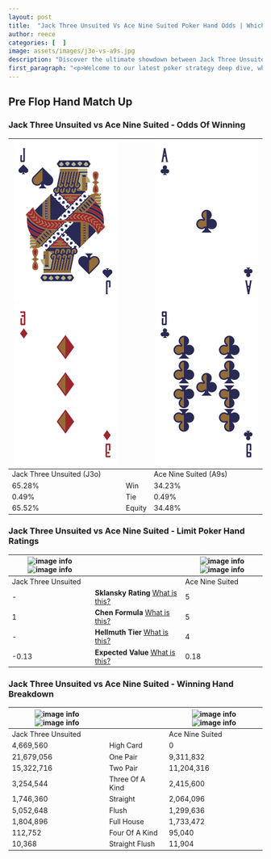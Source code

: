 ```yaml
---
layout: post
title:  "Jack Three Unsuited Vs Ace Nine Suited Poker Hand Odds | Which Is The Better Hand In Poker? A Complete Guide"
author: reece
categories: [  ]
image: assets/images/j3o-vs-a9s.jpg
description: "Discover the ultimate showdown between Jack Three Unsuited and Ace Nine Suited in poker! Uncover the odds, strategies, and scenarios where one hand triumphs over the other. Get ready to up your poker game with this thrilling analysis."
first_paragraph: "<p>Welcome to our latest poker strategy deep dive, where we're pitting two distinct hands against each other in a high-stakes showdown: Jack Three Unsuited vs Ace Nine Suited.</p><p>In the dynamic world of poker, every decision counts, and knowing which hand holds the upper hand is key to your success at the table.</p><p>In this article, we'll dissect these two hands, explore the scenarios where one dominates the other, and equip you with the knowledge to make strategic choices that can tip the odds in your favor.</p><p>Get ready to unravel the intriguing dynamics of these poker hands and elevate your game to new heights.</p>"
---
```




[comment]: # (sp0)

## Pre Flop Hand Match Up

<div class="table hand-ratings" markdown="1"> 



### Jack Three Unsuited vs Ace Nine Suited - Odds Of Winning


    
| ![image info](assets/images/hand1/j.png) ![image info](assets/images/hand1/3o.png) |  | ![image info](assets/images/hand2/a.png) ![image info](assets/images/hand2/9.png) |
| -------- | -------- | -------- |
| Jack Three Unsuited (J3o) |  | Ace Nine Suited (A9s) |
| 65.28% | Win | 34.23% |
| 0.49% | Tie | 0.49% |
| 65.52% | Equity | 34.48% |




[comment]: # (sp1)



### Jack Three Unsuited vs Ace Nine Suited - Limit Poker Hand Ratings


    
| ![image info](https://www.riverpairs.com/assets/images/hand1/j.png) ![image info](https://www.riverpairs.com/assets/images/hand1/3o.png) |  | ![image info](https://www.riverpairs.com/assets/images/hand2/a.png) ![image info](https://www.riverpairs.com/assets/images/hand2/9.png) |
| -------- | -------- | -------- |
| Jack Three Unsuited |  | Ace Nine Suited |
| - | **Sklansky Rating** [What is this?](/sklansky-rating-explained) | 5 |
| 1 | **Chen Formula** [What is this?](/chen-formula-explained) | 5 |
| - | **Hellmuth Tier** [What is this?](/Hellmuth-tier-explained) | 4 |
| -0.13 | **Expected Value** [What is this?](/expected-value-explained) | 0.18 |




[comment]: # (sp2)



### Jack Three Unsuited vs Ace Nine Suited - Winning Hand Breakdown


    
| ![image info](https://www.riverpairs.com/assets/images/hand1/j.png) ![image info](https://www.riverpairs.com/assets/images/hand1/3o.png) |  | ![image info](https://www.riverpairs.com/assets/images/hand2/a.png) ![image info](https://www.riverpairs.com/assets/images/hand2/9.png) |
| -------- | -------- | -------- |
| Jack Three Unsuited |  | Ace Nine Suited |
| 4,669,560 | High Card | 0 |
| 21,679,056 | One Pair | 9,311,832 |
| 15,322,716 | Two Pair | 11,204,316 |
| 3,254,544 | Three Of A Kind | 2,415,600 |
| 1,746,360 | Straight | 2,064,096 |
| 5,052,648 | Flush | 1,299,636 |
| 1,804,896 | Full House | 1,733,472 |
| 112,752 | Four Of A Kind | 95,040 |
| 10,368 | Straight Flush | 11,904 |




[comment]: # (sp3)



</div>

[comment]: # (sp4)



[comment]: # (sp5)

